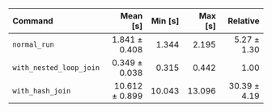 | Command | Mean [s] | Min [s] | Max [s] | Relative |
|:---|---:|---:|---:|---:|
| `normal_run` | 1.841 ± 0.408 | 1.344 | 2.195 | 5.27 ± 1.30 |
| `with_nested_loop_join` | 0.349 ± 0.038 | 0.315 | 0.442 | 1.00 |
| `with_hash_join` | 10.612 ± 0.899 | 10.043 | 13.096 | 30.39 ± 4.19 |

